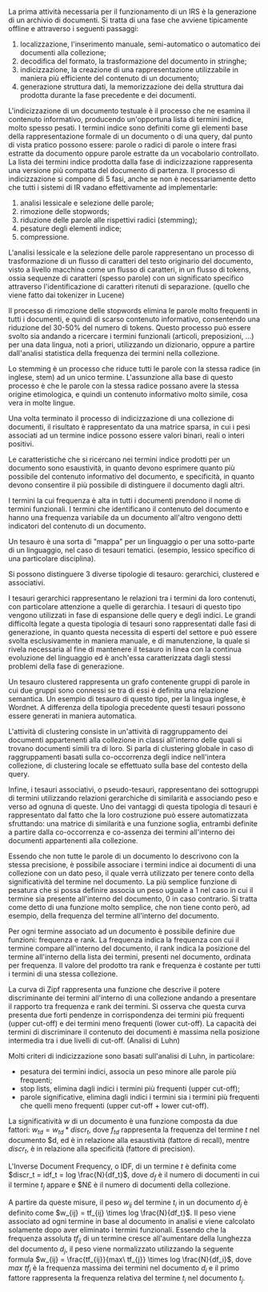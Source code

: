 La prima attività necessaria per il funzionamento di un IRS è la generazione di un archivio di documenti. Si tratta di una fase che avviene tipicamente offline e attraverso i seguenti passaggi:
1. localizzazione, l'inserimento manuale, semi-automatico o automatico dei documenti alla collezione;
2. decodifica del formato, la trasformazione del documento in stringhe;
3. indicizzazione, la creazione di una rappresentazione utilizzabile in maniera più efficiente del contenuto di un documento;
4. generazione struttura dati, la memorizzazione dei della struttura dai prodotta durante la fase precedente e dei documenti.

L'indicizzazione di un documento testuale è il processo che ne esamina il contenuto informativo, producendo un'opportuna lista di termini indice, molto spesso pesati. I termini indice sono definiti come gli elementi base della rappresentazione formale di un documento o di una query, dal punto di vista pratico possono essere: parole o radici di parole o intere frasi estratte da documento oppure parole estratte da un vocabolario controllato. La lista dei termini indice prodotta dalla fase di indicizzazione rappresenta una versione più compatta del documento di partenza. Il processo di indicizzazione si compone di 5 fasi, anche se non è necessariamente detto che tutti i sistemi di IR vadano effettivamente ad implementarle:
1. analisi lessicale e selezione delle parole;
2. rimozione delle stopwords;
3. riduzione delle parole alle rispettivi radici (stemming);
4. pesature degli elementi indice;
5. compressione.

L'analisi lessicale e la selezione delle parole rappresentano un processo di trasformazione di un flusso di caratteri del testo originario del documento, visto a livello macchina come un flusso di caratteri, in un flusso di tokens, ossia sequenze di caratteri (spesso parole) con un significato specifico attraverso l'identificazione di caratteri ritenuti di separazione. (quello che viene fatto dai tokenizer in Lucene)

Il processo di rimozione delle stopwords elimina le parole molto frequenti in tutti i documenti, e quindi di scarso contenuto informativo, consentendo una riduzione del 30-50% del numero di tokens. Questo processo può essere svolto sia andando a ricercare i termini funzionali (articoli, preposizioni, ...) per una data lingua, noti a priori, utilizzando un dizionario, oppure a partire dall'analisi statistica della frequenza dei termini nella collezione.

Lo stemming è un processo che riduce tutti le parole con la stessa radice (in inglese, stem) ad un unico termine. L'assunzione alla base di questo processo è che le parole con la stessa radice possano avere la stessa origine etimologica, e quindi un contenuto informativo molto simile, cosa vera in molte lingue.

Una volta terminato il processo di indicizzazione di una collezione di documenti, il risultato è rappresentato da una matrice sparsa, in cui i pesi associati ad un termine indice possono essere valori binari, reali o interi positivi.

Le caratteristiche che si ricercano nei termini indice prodotti per un documento sono esaustività, in quanto devono esprimere quanto più possibile del contenuto informativo del documento, e specificità, in quanto devono consentire il più possibile di distinguere il documento dagli altri.

I termini la cui frequenza è alta in tutti i documenti prendono il nome di termini funzionali. I termini che identificano il contenuto del documento e hanno una frequenza variabile da un documento all'altro vengono detti indicatori del contenuto di un documento.

Un tesauro è una sorta di "mappa" per un linguaggio o per una sotto-parte di un linguaggio, nel caso di tesauri tematici. (esempio, lessico specifico di una particolare disciplina).

Si possono distinguere 3 diverse tipologie di tesauro: gerarchici, clustered e associativi.

I tesauri gerarchici rappresentano le relazioni tra i termini da loro contenuti, con particolare attenzione a quelle di gerarchia. I tesauri di questo tipo vengono utilizzati in fase di espansione delle query e degli indici. Le grandi difficoltà legate a questa tipologia di tesauri sono rappresentati dalle fasi di generazione, in quanto questa necessita di esperti del settore e può essere svolta esclusivamente in maniera manuale, e di manutenzione, la quale si rivela necessaria al fine di mantenere il tesauro in linea con la continua evoluzione del linguaggio ed è anch'essa caratterizzata dagli stessi problemi della fase di generazione.

Un tesauro clustered rappresenta un grafo contenente gruppi di parole in cui due gruppi sono connessi se tra di essi è definita una relazione semantica. Un esempio di tesauro di questo tipo, per la lingua inglese, è Wordnet. A differenza della tipologia precedente questi tesauri possono essere generati in maniera automatica.

L'attività di clustering consiste in un'attività di raggruppamento dei documenti appartenenti alla collezione in classi all'interno delle quali si trovano documenti simili tra di loro. Si parla di clustering globale in caso di raggruppamenti basati sulla co-occorrenza degli indice nell'intera collezione, di clustering locale se effettuato sulla base del contesto della query.

Infine, i tesauri associativi, o pseudo-tesauri, rappresentano dei sottogruppi di termini utilizzando relazioni gerarchiche di similarità e associando peso e verso ad ognuna di queste. Uno dei vantaggi di questa tipologia di tesauri è rappresentato dal fatto che la loro costruzione può essere automatizzata sfruttando: una matrice di similarità e una funzione soglia, entrambi definite a partire dalla co-occorrenza e co-assenza dei termini all'interno dei documenti appartenenti alla collezione.

Essendo che non tutte le parole di un documento lo descrivono con la stessa precisione, è possibile associare i termini indice ai documenti di una collezione con un dato peso, il quale verrà utilizzato per tenere conto della significatività del termine nel documento. La più semplice funzione di pesatura che si possa definire associa un peso uguale a 1 nel caso in cui il termine sia presente all'interno del documento, 0 in caso contrario. Si tratta come detto di una funzione molto semplice, che non tiene conto però, ad esempio, della frequenza del termine all'interno del documento.

Per ogni termine associato ad un documento è possibile definire due funzioni: frequenza e rank. La frequenza indica la frequenza con cui il termine compare all'interno del documento, il rank indica la posizione del termine all'interno della lista dei termini, presenti nel documento, ordinata per frequenza. Il valore del prodotto tra rank e frequenza è costante per tutti i termini di una stessa collezione.

La curva di Zipf rappresenta una funzione che descrive il potere discriminante dei termini all'interno di una collezione andando a presentare il rapporto tra frequenza e rank dei termini. Si osserva che questa curva presenta due forti pendenze in corrispondenza dei termini più frequenti (upper cut-off) e dei termini meno frequenti (lower cut-off). La capacità dei termini di discriminare il contenuto dei documenti è massima nella posizione intermedia tra i due livelli di cut-off. (Analisi di Luhn)

Molti criteri di indicizzazione sono basati sull'analisi di Luhn, in particolare:
- pesatura dei termini indici, associa un peso minore alle parole più frequenti;
- stop lists, elimina dagli indici i termini più frequenti (upper cut-off);
- parole significative, elimina dagli indici i termini sia i termini più frequenti che quelli meno frequenti (upper cut-off + lower cut-off).

La significatività $w$ di un documento è una funzione composta da due fattori: $w_{td} = w_{td} * discr_t$, dove $f_{td}$ rappresenta la frequenza del termine $t$ nel documento $d, ed è in relazione alla esaustività (fattore di recall), mentre $discr_t$, è in relazione alla specificità (fattore di precision).

L'Inverse Document Frequency, o IDF, di un termine $t$ è definita come $discr_t = idf_t = log \frac{N}{df_t}$, dove $d_f$ è il numero di documenti in cui il termine $t_j$ appare e $N£ è il numero di documenti della collezione.

A partire da queste misure, il peso $w_{ij}$ del termine $t_i$ in un documento $d_j$ è definito come $w_{ij} = tf_{ij} \times log \frac{N}{df_t}$. Il peso viene associato ad ogni termine in base al documento in analisi e viene calcolato solamente dopo aver eliminato i termini funzionali. Essendo che la frequenza assoluta $tf_{ij}$ di un termine cresce all'aumentare della lunghezza del documento $d_j$, il peso viene normalizzato utilizzando la seguente formula $w_{ij} = \frac{tf_{ij}}{max\ tf_{j}} \times log \frac{N}{df_i}$, dove $max\ tf_{j}$ è la frequenza massima dei termini nel documento $d_j$ e il primo fattore rappresenta la frequenza relativa del termine $t_i$ nel documento $t_j$.
